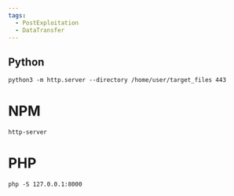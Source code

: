```yaml
---
tags:
  - PostExploitation
  - DataTransfer
---
```


## Python 

```shell-session
python3 -m http.server --directory /home/user/target_files 443
```


# NPM

```
http-server
```

# PHP 

```
php -S 127.0.0.1:8000
```